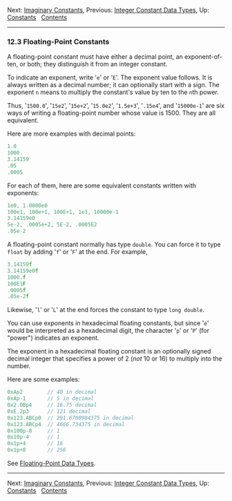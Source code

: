 Next: [Imaginary Constants](Imaginary-Constants.md), Previous:
[Integer Constant Data Types](Integer-Const-Type.md), Up:
[Constants](Constants.md)  
[Contents](index.md#SEC_Contents "Table of contents")  

------------------------------------------------------------------------


### 12.3 Floating-Point Constants 


A floating-point constant must have either a decimal point, an
exponent-of-ten, or both; they distinguish it from an integer constant.

To indicate an exponent, write '`e`' or '`E`'. The
exponent value follows. It is always written as a decimal number; it can
optionally start with a sign. The exponent `n` means to
multiply the constant's value by ten to the `n`th power.

Thus, '`1500.0`', '`15e2`', '`15e+2`',
'`15.0e2`', '`1.5e+3`', '`.15e4`', and
'`15000e-1`' are six ways of writing a floating-point number
whose value is 1500. They are all equivalent.

Here are more examples with decimal points:

``` C
1.0
1000.
3.14159
.05
.0005
```

For each of them, here are some equivalent constants written with
exponents:

``` C
1e0, 1.0000e0
100e1, 100e+1, 100E+1, 1e3, 10000e-1
3.14159e0
5e-2, .0005e+2, 5E-2, .0005E2
.05e-2
```

A floating-point constant normally has type `double`. You can force it
to type `float` by adding '`f`' or '`F`' at the end.
For example,

``` C
3.14159f
3.14159e0f
1000.f
100E1F
.0005f
.05e-2f
```

Likewise, '`l`' or '`L`' at the end forces the
constant to type `long double`.

You can use exponents in hexadecimal floating constants, but since
'`e`' would be interpreted as a hexadecimal digit, the
character '`p`' or '`P`' (for "power") indicates an
exponent.

The exponent in a hexadecimal floating constant is an optionally signed
decimal integer that specifies a power of 2 (*not* 10 or 16) to multiply
into the number.

Here are some examples:

``` C
0xAp2        // 40 in decimal
0xAp-1       // 5 in decimal
0x2.0Bp4     // 16.75 decimal
0xE.2p3      // 121 decimal
0x123.ABCp0  // 291.6708984375 in decimal
0x123.ABCp4  // 4666.734375 in decimal
0x100p-8     // 1
0x10p-4      // 1
0x1p+4       // 16
0x1p+8       // 256
```

See [Floating-Point Data Types](Floating_002dPoint-Data-Types.md).

------------------------------------------------------------------------

Next: [Imaginary Constants](Imaginary-Constants.md), Previous:
[Integer Constant Data Types](Integer-Const-Type.md), Up:
[Constants](Constants.md)  
[Contents](index.md#SEC_Contents "Table of contents")  
